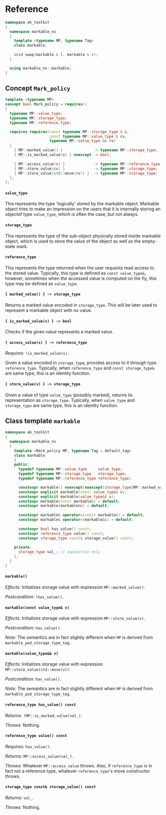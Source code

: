 # Reference

```c++
namespace ak_toolkit
{
  namespace markable_ns
  {
    template <typename MP, typename Tag>
    class markable;
    
    void swap(markable & l, markable & r);
  }

  using markable_ns::markable;
}
```

## Concept `Mark_policy`

```c++
template <typename MP>
concept bool Mark_policy = requires()
{
  typename MP::value_type;
  typename MP::storage_type;
  typename MP::reference_type;

  requires requires(const typename MP::storage_type & s,
                    const typename MP::value_type & cv,
                    typename MP::value_type && rv)
  {
    { MP::marked_value() }              -> typename MP::storage_type;
    { MP::is_marked_value(s) } noexcept -> bool;
    
    { MP::access_value(s) }             -> typename MP::reference_type;
    { MP::store_value(cv) }             -> typename MP::storage_type;
    { MP::store_value(std::move(rv)) }  -> typename MP::storage_type;
  };
};
```

#### `value_type`
This represents the type 'logically' stored by the markable object. Markable object tries to make an impression on the users that it is internally storing an objectof type `value_type`, which is often the case, but not always.

#### `storage_type`
This represents the type of the sub-object physically stored inside markable object, which is used to store the value of the object as well as the empty-state mark. 

#### `reference_type`
This represents the type returned when the user requests read access to the stored value. Typically, this type is defined as `const value_type&`, however, sometimes when the accessed value is computed on the fly, this type may be defined as `value_type`.

#### `{ marked_value() } -> storage_type`
Returns a marked value encoded in `storage_type`. This will be later used to represent a markable object with no value.

#### `{ is_marked_value(s) } -> bool`
Checks if the given value represents a marked value.

#### `{ access_value(s) } -> reference_type`
*Requires:* `!is_marked_value(s)`.

Given a value encoded in `storage_type`, provides access to it through type `reference_type`. Typically, when `reference_type` and `const storage_type&` are same type, this is an identity function.

#### `{ store_value(v) } -> storage_type`
Given a value of type `value_type` (possibly marked), returns its representation as `storage_type`. Typically, when `value_type` and `storage_type` are same type, this is an identity function.

## Class template `markable`

```c++
namespace ak_toolkit
{
  namespace markable_ns
  {
    template <Mark_policy MP, typename Tag = default_tag>
    class markable
    {
    public:
      typedef typename MP::value_type     value_type;
      typedef typename MP::storage_type   storage_type;
      typedef typename MP::reference_type reference_type;

      constexpr markable() noexcept(noexcept(storage_type{MP::marked_value{}}));
      constexpr explicit markable(const value_type& v);
      constexpr explicit markable(value_type&& v);
      constexpr markable(const markable&) = default;
      constexpr markable(markable&&) = default;
      
      constexpr markable& operator=(const markable&) = default;
      constexpr markable& operator=(markable&&) = default;
      
      constexpr bool has_value() const;
      constexpr reference_type value() const;
      constexpr storage_type const& storage_value() const;
      
    private:
      storage_type val_; // exposition only
    };
  }
}
```

#### `markable()`

*Effects:* Initializes storage value with expression `MP::marked_value()`. 

*Postcondition:* `!has_value()`.

#### `markable(const value_type& v)`

*Effects:* Initializes storage value with expression `MP::store_value(v)`. 

*Postcondition:* `has_value()`.

*Note:* The semantics are in fact slightly different when `MP` is derived from `markable_pod_storage_type_tag`.

#### `markable(value_type&& v)`

*Effects:* Initializes storage value with expression `MP::store_value(std::move(v))`. 

*Postcondition:* `has_value()`.

*Note:* The semantics are in fact slightly different when `MP` is derived from `markable_pod_storage_type_tag`.

#### `reference_type has_value() const`

*Returns:* `!MP::is_marked_value(val_)`.

*Throws:* Nothing.


#### `reference_type value() const`

*Requires:* `has_value()`.

*Returns:* `MP::access_value(val_)`.

*Throws:* Whatever `MP::access_value` throws. Also, if `reference_type` is in fact not a reference type, whatever `reference_type`'s move constructor throws.


#### `storage_type const& storage_value() const`

*Returns:* `val_`.

*Throws:* Nothing.
